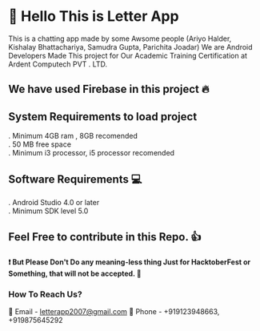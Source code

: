 # :wave: Hello This is Letter App
This is a chatting app made by some Awsome people (Ariyo Halder, Kishalay Bhattachariya, Samudra Gupta, Parichita Joadar)
We are Android Developers Made This project for Our Academic Training Certification at Ardent Computech PVT . LTD.

## We have used Firebase in this project 🔥
## System Requirements to load project
  . Minimum 4GB ram , 8GB recomended <br />
  . 50 MB free space <br />
  . Minimum i3 processor, i5 processor recomended
## Software Requirements 💻
  . Android Studio 4.0 or later <br />
  . Minimum SDK level 5.0

## Feel Free to contribute in this Repo. :+1:
#### :exclamation: **But Please Don't Do any meaning-less thing Just for HacktoberFest or Something, that will not be accepted. 💩** 
### How To Reach Us? 
:email: Email - letterapp2007@gmail.com 
:calling: Phone - +919123948663, +919875645292
